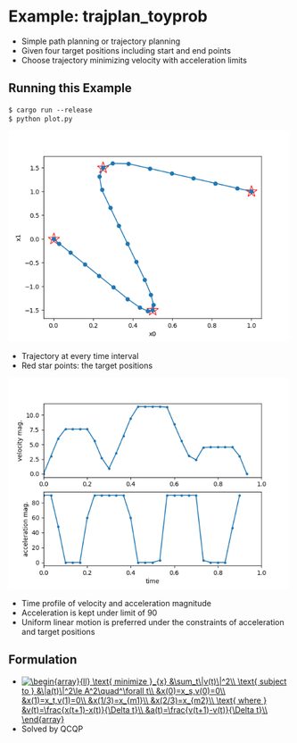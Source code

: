 # Example: trajplan_toyprob

* Simple path planning or trajectory planning
* Given four target positions including start and end points
* Choose trajectory minimizing velocity with acceleration limits

## Running this Example

```
$ cargo run --release
$ python plot.py
```

![](plot1.png)

* Trajectory at every time interval
* Red star points: the target positions

![](plot2.png)

* Time profile of velocity and acceleration magnitude
* Acceleration is kept under limit of 90
* Uniform linear motion is preferred under the constraints of acceleration and target positions

## Formulation

* <a href="https://www.codecogs.com/eqnedit.php?latex=\begin{array}{ll}&space;\text{&space;minimize&space;}_{x}&space;&\sum_t\|v(t)\|^2\\&space;\text{&space;subject&space;to&space;}&space;&\|a(t)\|^2\le&space;A^2\quad^\forall&space;t\\&space;&x(0)=x_s,v(0)=0\\&space;&x(1)=x_t,v(1)=0\\&space;&x(1/3)=x_{m1}\\&space;&x(2/3)=x_{m2}\\&space;\text{&space;where&space;}&space;&v(t)=\frac{x(t&plus;1)-x(t)}{\Delta&space;t}\\&space;&a(t)=\frac{v(t&plus;1)-v(t)}{\Delta&space;t}\\&space;\end{array}" target="_blank"><img src="https://latex.codecogs.com/gif.latex?\begin{array}{ll}&space;\text{&space;minimize&space;}_{x}&space;&\sum_t\|v(t)\|^2\\&space;\text{&space;subject&space;to&space;}&space;&\|a(t)\|^2\le&space;A^2\quad^\forall&space;t\\&space;&x(0)=x_s,v(0)=0\\&space;&x(1)=x_t,v(1)=0\\&space;&x(1/3)=x_{m1}\\&space;&x(2/3)=x_{m2}\\&space;\text{&space;where&space;}&space;&v(t)=\frac{x(t&plus;1)-x(t)}{\Delta&space;t}\\&space;&a(t)=\frac{v(t&plus;1)-v(t)}{\Delta&space;t}\\&space;\end{array}" title="\begin{array}{ll} \text{ minimize }_{x} &\sum_t\|v(t)\|^2\\ \text{ subject to } &\|a(t)\|^2\le A^2\quad^\forall t\\ &x(0)=x_s,v(0)=0\\ &x(1)=x_t,v(1)=0\\ &x(1/3)=x_{m1}\\ &x(2/3)=x_{m2}\\ \text{ where } &v(t)=\frac{x(t+1)-x(t)}{\Delta t}\\ &a(t)=\frac{v(t+1)-v(t)}{\Delta t}\\ \end{array}" align="top" /></a>
* Solved by QCQP
